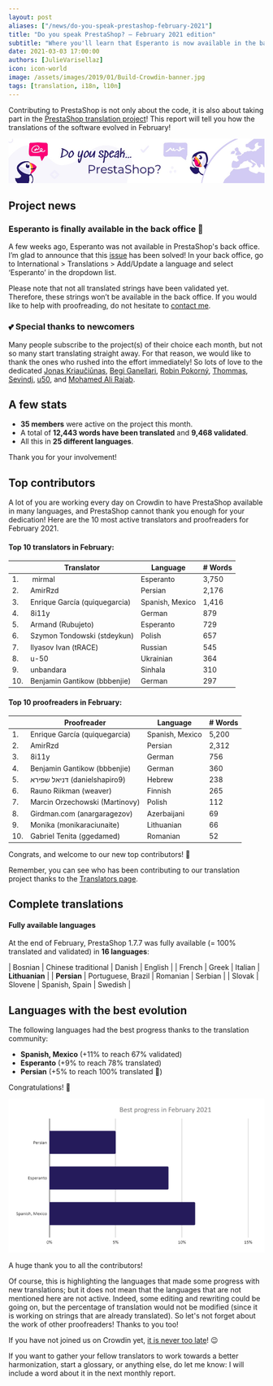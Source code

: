 ```yaml
---
layout: post
aliases: ["/news/do-you-speak-prestashop-february-2021"]
title: "Do you speak PrestaShop? – February 2021 edition"
subtitle: "Where you'll learn that Esperanto is now available in the back office"
date: 2021-03-03 17:00:00
authors: [JulieVarisellaz]
icon: icon-world
image: /assets/images/2019/01/Build-Crowdin-banner.jpg
tags: [translation, i18n, l10n]
---
```


Contributing to PrestaShop is not only about the code, it is also about taking part in the [PrestaShop translation project](https://crowdin.com/project/prestashop-official)! This report will tell you how the translations of the software evolved in February!

![Crowdin Monthly banner](/assets/images/2019/01/Build-Crowdin-banner.jpg)

## Project news

### Esperanto is finally available in the back office :tada:

A few weeks ago, Esperanto was not available in PrestaShop's back office. I’m glad to announce that this [issue](https://github.com/PrestaShop/PrestaShop/issues/22992#issuecomment-767391084) has been solved! In your back office, go to International > Translations > Add/Update a language and select ‘Esperanto’ in the dropdown list. 

Please note that not all translated strings have been validated yet. Therefore, these strings won’t be available in the back office. If you would like to help with proofreading, do not hesitate to [contact me](https://crowdin.com/profile/julievrz). 

### :two_hearts: Special thanks to newcomers

Many people subscribe to the project(s) of their choice each month, but not so many start translating straight away. For that reason, we would like to thank the ones who rushed into the effort immediately! So lots of love to the dedicated [Jonas Kriaučiūnas](https://crowdin.com/profile/kriauci0niukas), [Begi Ganellari](https://crowdin.com/profile/begiganellari1997), [Robin Pokorný](https://crowdin.com/profile/robinpokorny344), [Thommas](https://crowdin.com/profile/thommas), [Sevindj](https://crowdin.com/profile/osmanova), [u50](https://crowdin.com/profile/u-50), and [Mohamed Ali Rajab](https://crowdin.com/profile/dali-rajab). 


## A few stats
 
* **35 members** were active on the project this month.
* A total of **12,443 words have been translated** and **9,468 validated**.
* All this in **25 different languages**.
 
Thank you for your involvement!

## Top contributors
 
A lot of you are working every day on Crowdin to have PrestaShop available in many languages, and PrestaShop cannot thank you enough for your dedication! Here are the 10 most active translators and proofreaders for February 2021.
 
#### Top 10 translators in February:
 
| |Translator | Language | # Words
|-|---------- | -------- | ----------------
| 1. |‫‬ mirmal | Esperanto | 3,750
| 2. | AmirRzd | Persian | 2,176
| 3. | Enrique García (quiquegarcia) | Spanish, Mexico | 1,416
| 4. | 8i11y | German | 879
| 5. | Armand (Rubujeto) | Esperanto | 729
| 6. | Szymon Tondowski (stdeykun) | Polish | 657
| 7. | Ilyasov Ivan (tRACE) | Russian | 545
| 8. | u-50 | Ukrainian | 364
| 9. | unbandara | Sinhala | 310
| 10. | Benjamin Gantikow (bbbenjie) | German | 297
 
#### Top 10 proofreaders in February:
 
| | Proofreader | Language | # Words
|-| ---------- | -------- | ----------------
| 1. | Enrique García (quiquegarcia) | Spanish, Mexico | 5,200
| 2. | AmirRzd | Persian | 2,312
| 3. | 8i11y | German | 756
| 4. | Benjamin Gantikow (bbbenjie) | German | 360
| 5. | ‫דניאל שפירא‬ (danielshapiro9) | Hebrew | 238
| 6. | Rauno Riikman (weaver) | Finnish | 265
| 7. | Marcin Orzechowski (Martinovy) | Polish | 112
| 8. | Girdman.com (anargaragezov) | Azerbaijani | 69
| 9. | Monika (monikaraciunaite) | Lithuanian | 66
| 10. | Gabriel Tenita (ggedamed) | Romanian | 52
 
Congrats, and welcome to our new top contributors! :clap:
 
Remember, you can see who has been contributing to our translation project thanks to the [Translators page](https://translators.prestashop.com/).
 
## Complete translations
 
#### Fully available languages
 
At the end of February, PrestaShop 1.7.7 was fully available (= 100% translated and validated) in **16 languages**:
 
| Bosnian | Chinese traditional | Danish | English |
| French | Greek | Italian | **Lithuanian** |
| **Persian** | Portuguese, Brazil | Romanian | Serbian | 
| Slovak | Slovene | Spanish, Spain | Swedish |

## Languages with the best evolution

The following languages had the best progress thanks to the translation community:
 
* **Spanish, Mexico** (+11% to reach 67% validated) 
* **Esperanto** (+9% to reach 78% translated)
* **Persian** (+5% to reach 100% translated :tada:)

Congratulations! :muscle:
 
![Best translation progress for February 2021](/assets/images/2021/03/build-crowdin-progress-feb21.png)

A huge thank you to all the contributors!
 
Of course, this is highlighting the languages that made some progress with new translations; but it does not mean that the languages that are not mentioned here are not active. Indeed, some editing and rewriting could be going on, but the percentage of translation would not be modified (since it is working on strings that are already translated). So let's not forget about the work of other proofreaders! Thanks to you too!

If you have not joined us on Crowdin yet, [it is never too late](https://crowdin.com/project/prestashop-official)! :wink:
 
If you want to gather your fellow translators to work towards a better harmonization, start a glossary, or anything else, do let me know: I will include a word about it in the next monthly report.
